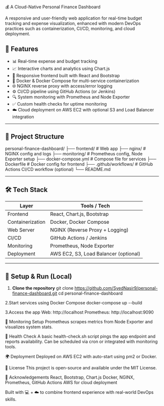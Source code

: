 💰  A Cloud-Native Personal Finance Dashboard

A responsive and user-friendly web application for real-time budget tracking and expense visualization, enhanced with modern DevOps practices such as containerization, CI/CD, monitoring, and cloud deployment.

## 🚀 Features

- 📊 Real-time expense and budget tracking
- 📈 Interactive charts and analytics using Chart.js
- 🎨 Responsive frontend built with React and Bootstrap
- 🐳 Docker & Docker Compose for multi-service containerization
- 🌐 NGINX reverse proxy with access/error logging
- ⚙️ CI/CD pipeline using GitHub Actions (or Jenkins)
- 🔍 System monitoring with Prometheus and Node Exporter
- ✅ Custom health checks for uptime monitoring
- ☁️ Cloud deployment on AWS EC2 with optional S3 and Load Balancer integration

---

## 📂 Project Structure

personal-finance-dashboard/
├── frontend/ # Web app
├── nginx/ # NGINX config and logs
├── monitoring/ # Prometheus config, Node Exporter setup
├── docker-compose.yml # Compose file for services
├── Dockerfile # Docker config for frontend
├── .github/workflows/ # GitHub Actions CI/CD workflow (optional)
└── README.md

---

## 🛠️ Tech Stack

| Layer             | Tools / Tech                          |
|------------------|----------------------------------------|
| Frontend         | React, Chart.js, Bootstrap             |
| Containerization | Docker, Docker Compose                 |
| Web Server       | NGINX (Reverse Proxy + Logging)        |
| CI/CD            | GitHub Actions / Jenkins               |
| Monitoring       | Prometheus, Node Exporter              |
| Deployment       | AWS EC2, S3, Load Balancer (optional)  |

---

## 🧪 Setup & Run (Local)

1. **Clone the repository**
   git clone https://github.com/SyedNasir9/personal-finance-dashboard.git
   cd personal-finance-dashboard

   
2.Start services using Docker Compose
docker-compose up --build

3.Access the app
Web: http://localhost
Prometheus: http://localhost:9090

🧩 Monitoring Setup
Prometheus scrapes metrics from Node Exporter and visualizes system stats.


🚦 Health Check
A basic health-check.sh script pings the app endpoint and reports availability. Can be scheduled via cron or integrated with monitoring tools.

🌍 Deployment
Deployed on AWS EC2 with auto-start using pm2 or Docker.

📄 License
This project is open-source and available under the MIT License.

🙌 Acknowledgements
React, Bootstrap, Chart.js
Docker, NGINX, Prometheus, GitHub Actions
AWS for cloud deployment

Built with 💻 + ☁️ to combine frontend experience with real-world DevOps skills.
